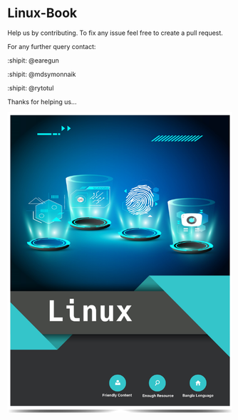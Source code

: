 # Linux-Book

Help us by contributing. To fix any issue feel free to create a pull request.

For any further query contact:


:shipit: @earegun

:shipit: @mdsymonnaik

:shipit: @rytotul                                             

Thanks for helping us...

![alt text](https://github.com/TheSchoolofHacking/Linux-Book/blob/master/Linux%20Book%20Cover.jpg)
